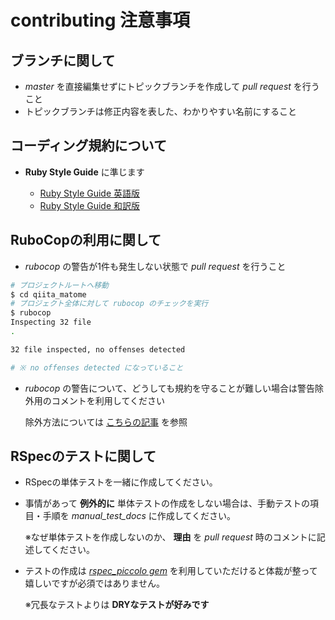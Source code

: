 # contributing 注意事項

## ブランチに関して
* *master* を直接編集せずにトピックブランチを作成して *pull request* を行うこと
* トピックブランチは修正内容を表した、わかりやすい名前にすること

## コーディング規約について

* **Ruby Style Guide** に準じます

    * [Ruby Style Guide 英語版](https://github.com/bbatsov/ruby-style-guide)
    * [Ruby Style Guide 和訳版](https://github.com/fortissimo1997/ruby-style-guide/blob/japanese/README.ja.md)

## RuboCopの利用に関して
* *rubocop* の警告が1件も発生しない状態で *pull request* を行うこと

~~~bash
# プロジェクトルートへ移動
$ cd qiita_matome
# プロジェクト全体に対して rubocop のチェックを実行
$ rubocop
Inspecting 32 file
.

32 file inspected, no offenses detected

# ※ no offenses detected になっていること
~~~

* *rubocop* の警告について、どうしても規約を守ることが難しい場合は警告除外用のコメントを利用してください

    除外方法については [こちらの記事](http://qiita.com/tbpgr/items/a9000c5c6fa92a46c206) を参照

## RSpecのテストに関して
* RSpecの単体テストを一緒に作成してください。
* 事情があって **例外的に** 単体テストの作成をしない場合は、手動テストの項目・手順を *manual_test_docs* に作成してください。

    ※なぜ単体テストを作成しないのか、 **理由** を *pull request* 時のコメントに記述してください。  

* テストの作成は [*rspec_piccolo gem*](https://github.com/tbpgr/rspec_piccolo) を利用していただけると体裁が整って嬉しいですが必須ではありません。

    ※冗長なテストよりは **DRYなテストが好みです**
